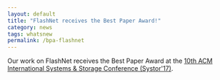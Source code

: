 ```yaml
---
layout: default
title: "FlashNet receives the Best Paper Award!"
category: news 
tags: whatsnew
permalink: /bpa-flashnet 
---
```

Our work on FlashNet receives the Best Paper Award at the [10th ACM International Systems & Storage Conference (Systor'17)](http://www.systor.org/2017/).
